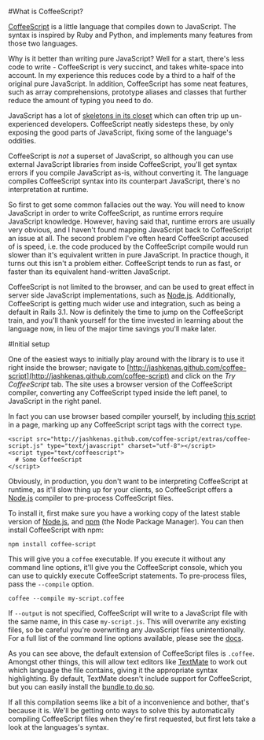 #What is CoffeeScript?

[CoffeeScript](http://coffeescript.org) is a little language that compiles down to JavaScript. The syntax is inspired by Ruby and Python, and implements many features from those two languages. 

Why is it better than writing pure JavaScript? Well for a start, there's less code to write - CoffeeScript is very succinct, and takes white-space into account. In my experience this reduces code by a third to a half of the original pure JavaScript. In addition, CoffeeScript has some neat features, such as array comprehensions, prototype aliases and classes that further reduce the amount of typing you need to do. 

JavaScript has a lot of [skeletons in its closet](http://bonsaiden.github.com/JavaScript-Garden/) which can often trip up un-experienced developers. CoffeeScript neatly sidesteps these, by only exposing the good parts of JavaScript, fixing some of the language's oddities. 

CoffeeScript is *not* a superset of JavaScript, so although you can use external JavaScript libraries from inside CoffeeScript, you'll get syntax errors if you compile JavaScript as-is, without converting it. The language compiles CoffeeScript syntax into its counterpart JavaScript, there's no interpretation at runtime. 

So first to get some common fallacies out the way. You will need to know JavaScript in order to write CoffeeScript, as runtime errors require JavaScript knowledge. However, having said that, runtime errors are usually very obvious, and I haven't found mapping JavaScript back to CoffeeScript an issue at all. The second problem I've often heard CoffeeScript accused of is speed, i.e. the code produced by the CoffeeScript compile would run slower than it's equivalent written in pure JavaScript. In practice though, it turns out this isn't a problem either. CoffeeScript tends to run as fast, or faster than its equivalent hand-written JavaScript.

CoffeeScript is not limited to the browser, and can be used to great effect in server side JavaScript implementations, such as [Node.js](http://nodejs.org/).   Additionally, CoffeeScript is getting much wider use and integration, such as being a default in Rails 3.1. Now is definitely the time to jump on the CoffeeScript train, and you'll thank yourself for the time invested in learning about the language now, in lieu of the major time savings you'll make later. 

#Initial setup

One of the easiest ways to initially play around with the library is to use it right inside the browser; navigate to [http://jashkenas.github.com/coffee-script](http://jashkenas.github.com/coffee-script) and click on the *Try CoffeeScript* tab. The site uses a browser version of the CoffeeScript compiler, converting any CoffeeScript typed inside the left panel, to JavaScript in the right panel.

In fact you can use browser based compiler yourself, by including [this script](http://jashkenas.github.com/coffee-script/extras/coffee-script.js) in a page, marking up any CoffeeScript script tags with the correct `type`.

    <script src="http://jashkenas.github.com/coffee-script/extras/coffee-script.js" type="text/javascript" charset="utf-8"></script>
    <script type="text/coffeescript">
      # Some CoffeeScript
    </script>
    
Obviously, in production, you don't want to be interpreting CoffeeScript at runtime, as it'll slow thing up for your clients, so CoffeeScript offers a [Node.js](http://nodejs.org) compiler to pre-process CoffeeScript files.

To install it, first make sure you have a working copy of the latest stable version of [Node.js](http://nodejs.org), and [npm](http://npmjs.org/) (the Node Package Manager). You can then install CoffeeScript with npm:

    npm install coffee-script
    
This will give you a `coffee` executable. If you execute it without any command line options, it'll give you the CoffeeScript console, which you can use to quickly execute CoffeeScript statements. To pre-process files, pass the `--compile` option.

    coffee --compile my-script.coffee
    
If `--output` is not specified, CoffeeScript will write to a JavaScript file with the same name, in this case `my-script.js`. This will overwrite any existing files, so be careful you're overwriting any JavaScript files unintentionally. For a full list of the command line options available, please see the [docs](http://coffeescript.org).

As you can see above, the default extension of CoffeeScript files is `.coffee`. Amongst other things, this will allow text editors like [TextMate](http://macromates.com/) to work out which language the file contains, giving it the appropriate syntax highlighting. By default, TextMate doesn't include support for CoffeeScript, but you can easily install the [bundle to do so](https://github.com/jashkenas/coffee-script-tmbundle).

If all this compilation seems like a bit of a inconvenience and bother, that's because it is. We'll be getting onto ways to solve this by automatically compiling CoffeeScript files when they're first requested, but first lets take a look at the languages's syntax. 
